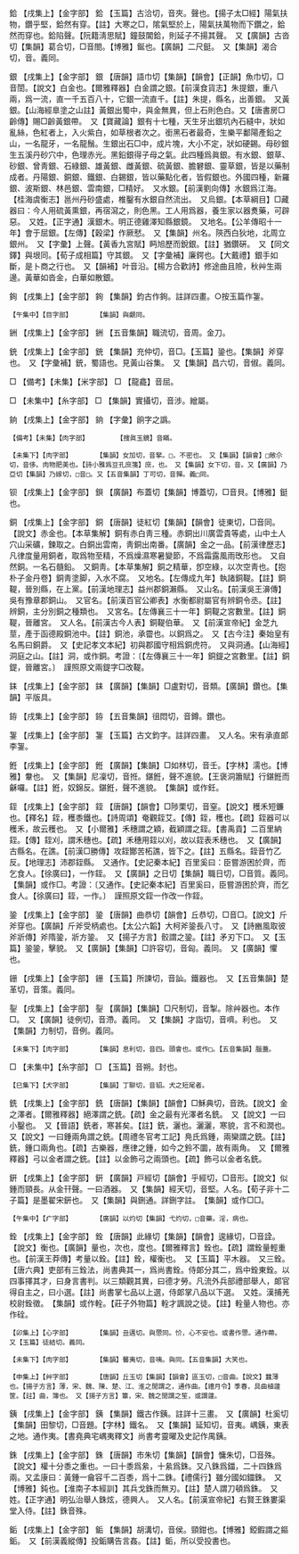 <!-- { "loadSidebar": true } -->
鉿	【戌集上】【金字部】	鉿	【玉篇】古洽切，音夾。聲也。【揚子太□經】陽氣扶物，鑽乎堅，鉿然有穿。【註】大寒之□，隂氣堅於上，陽氣扶萬物而下鑽之，鉿然而穿也。鉿陷聲。【阮籍淸思賦】鐘鼓閶鉿，則延子不揚其聲。　又【廣韻】古沓切【集韻】葛合切，□音閤。【博雅】鋋也。【廣韻】二尺鋌。　又【集韻】渴合切，音。義同。

銀	【戌集上】【金字部】	銀	【唐韻】語巾切【集韻】【韻會】【正韻】魚巾切，□音誾。【說文】白金也。【爾雅釋器】白金謂之銀。【前漢食貨志】朱提銀，重八兩，爲一流，直一千五百八十，它銀一流直千。【註】朱提，縣名，出善銀。　又黃銀。【山海經臯塗之山註】黃銀出蜀中，與金無異，但上石則色白。又【唐書房□齡傳】賜□齡黃銀帶。　又【寶藏論】銀有十七種，天生牙出銀坑內石縫中，狀如亂絲，色紅者上，入火紫白，如草根者次之。銜黑石者最奇，生樂平鄱陽產鉛之山，一名龍牙，一名龍鬚。生銀出石□中，成片塊，大小不定，狀如硬錫。母砂銀生五溪丹砂穴中，色理赤光。黑鉛銀得子母之氣。此四種爲眞銀。有水銀、銀草、砂銀、曾靑銀、石綠銀、雄黃銀、雌黃銀、硫黃銀、膽礬銀、靈草銀，皆是以藥制成者。丹陽銀、銅銀、鐵銀、白錫銀，皆以藥點化者，皆假銀也。外國四種，新羅銀、波斯銀、林邑銀、雲南銀，□精好。　又水銀。【前漢劉向傳】水銀爲江海。【桂海虞衡志】邕州丹砂盛處，椎鑿有水銀自然流出。　又烏銀。【本草綱目】□藏器曰：今人用硫黃熏銀，再宿瀉之，則色黑。工人用爲器，養生家以器煑藥，可辟惡。　又姓。【正字通】漢銀木。明正德雞澤知縣銀鏡。　又地名。【公羊傳昭十一年】會于屈銀。【左傳】【穀梁】作厥憖。　又【集韻】州名。陝西白狄地，北周立銀州。　又【字彙】上聲。【黃香九宮賦】眄旭歷而銳銀。【註】猶鑽硏。　又【同文鐸】與垠同。【荀子成相篇】守其銀。　又【字彙補】廉鍔也。【大戴禮】銀手如斷，是卜商之行也。　又【韻補】叶音沿。【楊方合歡詩】修途曲且險，秋艸生兩邊。黃華如沓金，白華如散銀。

銁	【戌集上】【金字部】	銁	【集韻】鈞古作銁。註詳四畫。○按玉篇作銞。

	【午集中】【目字部】		【集韻】與覰同。

銂	【戌集上】【金字部】	銂	【五音集韻】職流切，音周。金刀。

銃	【戌集上】【金字部】	銃	【集韻】充仲切，音□。【玉篇】銎也。【集韻】斧穿也。　又【字彙補】銃，蜀語也。見黃山谷集。　又【集韻】昌六切，音俶。義同。

□	【備考】【未集】【米字部】	□	【龍龕】音屈。

□	【未集中】【糸字部】	□	【集韻】實攝切，音涉。繒屬。

銄	【戌集上】【金字部】	銄	【字彙】餉字之譌。

	【備考】【未集】【肉字部】		【搜眞玉鏡】音瞞。

	【未集下】【肉字部】		【集韻】女加切，音拏。□，不密也。　又【集韻】【韻會】□敞尒切，音侈。肉物肥美也。【詩小雅爲豆孔庶箋】庶，也。　又【集韻】女下切，音。又【廣韻】乃亞切【集韻】乃嫁切，□音□。又【五音集韻】丁可切，音嚲。義□同。

钡	【戌集上】【金字部】	鋇	【廣韻】布蓋切【集韻】博蓋切，□音貝。【博雅】鋌也。

銅	【戌集上】【金字部】	銅	【唐韻】徒紅切【集韻】【韻會】徒東切，□音同。【說文】赤金也。【本草集解】銅有赤白靑三種。赤銅出川廣雲貴等處，山中土人穴山采礦，鍊取之。白銅出雲南，靑銅出南番。【廣韻】金之一品。【前漢律歷志】凡律度量用銅者，取爲物至精，不爲燥濕寒暑變節，不爲霜露風雨攺形也。　又自然銅。一名石髓鉛。　又銅靑。【本草集解】銅之精華，卽空綠，以次空靑也。【抱朴子金丹卷】銅靑塗脚，入水不腐。　又地名。【左傳成九年】執諸銅鞮。【註】銅鞮，晉別縣，在上黨。【前漢地理志】益州郡銅瀨縣。　又山名。【前漢吳王濞傳】吳有豫章郡銅山。　又官名。【前漢百官公卿表】水衡都尉屬官有辨銅令丞。【註】辨銅，主分別銅之種類也。　又宮名。【左傳襄三十一年】銅鞮之宮數里。【註】銅鞮，晉離宮。　又人名。【前漢古今人表】銅鞮伯華。　又【前漢宣帝紀】金芝九莖，產于函德殿銅池中。【註】銅池，承霤也。以銅爲之。　又【古今注】秦始皇有名馬曰銅爵。　又【史記孝文本紀】初與郡國守相爲銅虎符。　又與洞通。【山海經】洞庭之山。【註】洞，或作銅。考證：〔【左傳襄三十一年】銅鍉之宮數里。【註】銅鍉，晉離宮。〕　謹照原文兩鍉字□改鞮。 

銇	【戌集上】【金字部】	銇	【廣韻】【集韻】□盧對切，音類。【廣韻】鑽也。【集韻】平版具。

銌	【戌集上】【金字部】	銌	【五音集韻】徂悶切，音鐏。鑽也。

銞	【戌集上】【金字部】	銞	【玉篇】古文鈞字。註詳四畫。　又人名。宋有承直郞李銞。

銋	【戌集上】【金字部】	銋	【廣韻】【集韻】□如林切，音壬。【字林】濡也。【博雅】韏也。　又【集韻】尼凜切，音拰。鍖銋，聲不進貌。【王褒洞簫賦】行鍖銋而龢囉。【註】銋，奴錦反。鍖銋，聲不進貌。　【集韻】或作鈓。

銍	【戌集上】【金字部】	銍	【唐韻】【韻會】□陟栗切，音窒。【說文】穫禾短鐮也。【釋名】銍，穫黍鐵也。【詩周頌】奄觀銍艾。【傳】銍，穫也。【疏】銍器可以穫禾，故云穫也。　又【小爾雅】禾穗謂之穎，截穎謂之銍。【書禹貢】二百里納銍。【傳】銍刈，謂禾穗也。【疏】禾穗用銍以刈，故以銍表禾穗也。　又【廣韻】古縣名。在譙。【前漢□勝傳】攻銍酇苦柘譙，皆下之。【註】五縣名。銍音竹乙反。【地理志】沛郡銍縣。　又通作。【史記秦本紀】百里奚曰：臣嘗游困於齊，而乞食人。【徐廣曰】，一作銍。　又【廣韻】之日切【集韻】職日切，□音質。義同。　【集韻】或作□。考證：〔又通作。【史記秦本紀】百里奚曰，臣嘗游困於齊，而乞食人。【徐廣曰】銍，一作。〕　謹照原文銍一作改一作銍。 

銎	【戌集上】【金字部】	銎	【唐韻】曲恭切【韻會】丘恭切，□音□。【說文】斤斧穿也。【廣韻】斤斧受柄處也。【太公六韜】大柯斧銎長八寸。　又【詩豳風取彼斧斨傳】斧隋銎，斨方銎。　又【揚子方言】骹謂之銎。【註】矛刃下口。　又【玉篇】銎銎，擊貌。　又【廣韻】【集韻】□許容切，音匈。義同。　又【廣韻】懼也。

銏	【戌集上】【金字部】	銏	【玉篇】所諫切，音訕。鐵器也。　又【五音集韻】楚革切，音策。義同。

銐	【戌集上】【金字部】	銐	【廣韻】【集韻】□尺制切，音掣。除艸器也。本作□。　又【廣韻】徒例切，音滯。義同。　又【集韻】才詣切，音嚌。利也。　又【集韻】力制切，音例。義同。

	【未集下】【肉字部】		【集韻】息利切，音四。頭會也。或作□。【五音集韻】腦蓋。

□	【未集中】【糸字部】	□	【玉篇】音朔。封也。

	【巳集下】【犬字部】		【集韻】丁聊切，音貂。犬之短尾者。

銑	【戌集上】【金字部】	銑	【唐韻】【集韻】【韻會】□穌典切，音跣。【說文】金之澤者。【爾雅釋器】絕澤謂之銑。【疏】金之最有光澤者名銑。　又【說文】一曰小鑿也。　又【晉語】銑者，寒甚矣。【註】銑，灑也。灑灑，寒貌，言不和潤也。　又【說文】一曰鍾兩角謂之銑。【周禮冬官考工記】鳧氏爲鍾，兩欒謂之銑。【註】銑，鍾口兩角也。【疏】古樂器，應律之鍾，如今之鈴不圜，故有兩角。　又【爾雅釋器】弓以金者謂之銑。【註】以金飾弓之兩頭也。【疏】飾弓以金者名銑。

銒	【戌集上】【金字部】	銒	【廣韻】戸經切【韻會】乎經切，□音形。【說文】似鍾而頸長。从金幵聲。一曰酒器。　又【集韻】經天切，音堅。人名。【荀子非十二子篇】是墨翟宋銒也。　又【集韻】與鉶通。詳鉶字註。　【集韻】或作□□。

	【午集中】【疒字部】		【廣韻】以灼切【集韻】弋灼切，□音藥。淫，病也。

銓	【戌集上】【金字部】	銓	【唐韻】此緣切【集韻】【韻會】逡緣切，□音詮。【說文】衡也。【廣韻】量也，次也，度也。【爾雅釋言】銓也。【疏】謂銓量輕重也。【前漢王莽傳】考量以銓。【註】銓，權衡也。　又【玉篇】平木器。　又三銓。【唐六典】吏部有三銓法，尚書典其一，爲尚書銓。侍郞分其二，爲中銓東銓。以四事擇其才，曰身言書判。以三類觀其異，曰德才勞。凡流外兵部禮部舉人，郞官得自主之，曰小選。【註】尚書掌七品以上選，侍郞掌八品以下選。　又姓。漢捕羌校尉銓徵。　【集韻】或作輇。【莊子外物篇】輇才諷說之徒。【註】輇量人物也。亦作硂。

	【卯集上】【心字部】		【集韻】丑邁切。與慸同。忦，心不安也。或書作慸。通作蔕。　又【玉篇】徒結切。義同。

	【未集下】【肉字部】		【集韻】馨夷切，音咦。與同。【五音集韻】大笑也。

	【申集上】【艸字部】		【唐韻】丘玉切【集韻】【韻會】區玉切，□音曲。【說文】蠶薄也。【揚子方言】薄，宋、魏、陳、楚、江、淮之閒謂之，通作曲。【禮月令】季春，具曲植蘧筐。【註】曲，簿也。　又【揚子方言】簟，宋、魏之閒謂之笙，或謂蘧。

銕	【戌集上】【金字部】	銕	【集韻】鐵古作銕。註詳十三畫。　又【廣韻】杜奚切【集韻】田黎切，□音題。【字林】鐵名。　又【集韻】延知切，音夷。嵎銕，東表之地。通作夷。【書堯典宅嵎夷釋文】尚書考靈曜及史記作禺銕。

銖	【戌集上】【金字部】	銖	【唐韻】市朱切【集韻】【韻會】慵朱切，□音殊。【說文】權十分黍之重也。一曰十黍爲絫，十絫爲銖。又八銖爲鍿，二十四銖爲兩。又孟康曰：黃鍾一龠容千二百黍，爲十二銖。【禮儒行】雖分國如鍿銖。　又【博雅】鈍也。【淮南子本經訓】其兵戈銖而無刃。【註】楚人謂刀頓爲銖。　又姓。【正字通】明弘治舉人銖炫，德興人。　又人名。【前漢宣帝紀】右賢王銖婁渠堂入侍。【註】銖音殊。

銗	【戌集上】【金字部】	銗	【集韻】胡溝切，音侯。頸鉗也。【博雅】錏鍜謂之鏂銗。　又【前漢義縱傳】投銗購告言姦。【註】銗，所以受投書也。

